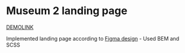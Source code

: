 # Museum 2 landing page


[DEMOLINK](https://samaev.github.io/Museum_2/)



Implemented landing page according to [Figma design](https://www.figma.com/file/HL3XGt5ZatvJoYBhOaWY5x/museum-prototype?node-id=323%3A1957) - Used BEM and SCSS


